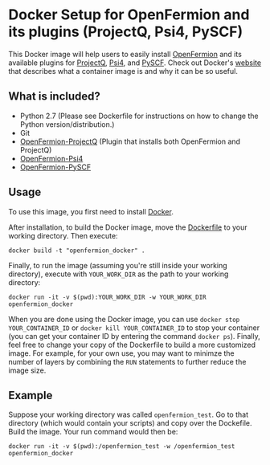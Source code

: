 # Docker Setup for OpenFermion and its plugins (ProjectQ, Psi4, PySCF)

This Docker image will help users to easily install [OpenFermion](https://github.com/quantumlib/OpenFermion) and its available plugins for [ProjectQ](https://github.com/ProjectQ-Framework/ProjectQ), [Psi4](https://github.com/quantumlib/OpenFermion-Psi4), and [PySCF](https://github.com/quantumlib/OpenFermion-PySCF). Check out Docker's [website](https://www.docker.com/what-container) that describes what a container image is and why it can be so useful.


## What is included?

- Python 2.7 (Please see Dockerfile for instructions on how to change the Python version/distribution.)
- Git
- [OpenFermion-ProjectQ](https://github.com/quantumlib/OpenFermion-ProjectQ) (Plugin that installs both OpenFermion and ProjectQ)
- [OpenFermion-Psi4](https://github.com/quantumlib/OpenFermion-Psi4)
- [OpenFermion-PySCF](https://github.com/quantumlib/OpenFermion-PySCF)


## Usage

To use this image, you first need to install [Docker](https://www.docker.com/).

After installation, to build the Docker image, move the [Dockerfile]() to your working directory. Then execute:

```
docker build -t "openfermion_docker" .
```

Finally, to run the image (assuming you're still inside your working directory), execute with `YOUR_WORK_DIR` as the path to your working directory:

```
docker run -it -v $(pwd):YOUR_WORK_DIR -w YOUR_WORK_DIR openfermion_docker
```

When you are done using the Docker image, you can use `docker stop YOUR_CONTAINER_ID` or `docker kill YOUR_CONTAINER_ID` to stop your container (you can get your container ID by entering the command `docker ps`). Finally, feel free to change your copy of the Dockerfile to build a more customized image. For example, for your own use, you may want to minimze the number of layers by combining the `RUN` statements to further reduce the image size.


## Example

Suppose your working directory was called `openfermion_test`. Go to that directory (which would contain your scripts) and copy over the Dockefile. Build the image. Your run command would then be:

```
docker run -it -v $(pwd):/openfermion_test -w /openfermion_test openfermion_docker
```
